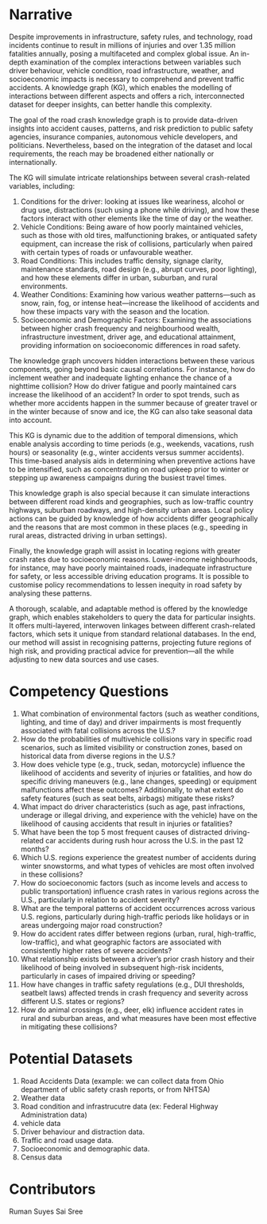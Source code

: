 # Narrative
Despite improvements in infrastructure, safety rules, and technology, road incidents continue to result in millions of injuries and over 1.35 million fatalities annually, posing a multifaceted and complex global issue. An in-depth examination of the complex interactions between variables such driver behaviour, vehicle condition, road infrastructure, weather, and socioeconomic impacts is necessary to comprehend and prevent traffic accidents. A knowledge graph (KG), which enables the modelling of interactions between different aspects and offers a rich, interconnected dataset for deeper insights, can better handle this complexity.

The goal of the road crash knowledge graph is to provide data-driven insights into accident causes, patterns, and risk prediction to public safety agencies, insurance companies, autonomous vehicle developers, and politicians. Nevertheless, based on the integration of the dataset and local requirements, the reach may be broadened either nationally or internationally.

The KG will simulate intricate relationships between several crash-related variables, including:

1) Conditions for the driver: looking at issues like weariness, alcohol or drug use, distractions (such using a phone while driving), and how these factors interact with other elements like the time of day or the weather.
2) Vehicle Conditions: Being aware of how poorly maintained vehicles, such as those with old tires, malfunctioning brakes, or antiquated safety equipment, can increase the risk of collisions, particularly when paired with certain types of roads or unfavourable weather.
3) Road Conditions: This includes traffic density, signage clarity, maintenance standards, road design (e.g., abrupt curves, poor lighting), and how these elements differ in urban, suburban, and rural environments.
4) Weather Conditions: Examining how various weather patterns—such as snow, rain, fog, or intense heat—increase the likelihood of accidents and how these impacts vary with the season and the location.
5) Socioeconomic and Demographic Factors: Examining the associations between higher crash frequency and neighbourhood wealth, infrastructure investment, driver age, and educational attainment, providing information on socioeconomic differences in road safety.

The knowledge graph uncovers hidden interactions between these various components, going beyond basic causal correlations. For instance, how do inclement weather and inadequate lighting enhance the chance of a nighttime collision? How do driver fatigue and poorly maintained cars increase the likelihood of an accident? In order to spot trends, such as whether more accidents happen in the summer because of greater travel or in the winter because of snow and ice, the KG can also take seasonal data into account.

This KG is dynamic due to the addition of temporal dimensions, which enable analysis according to time periods (e.g., weekends, vacations, rush hours) or seasonality (e.g., winter accidents versus summer accidents). This time-based analysis aids in determining when preventive actions have to be intensified, such as concentrating on road upkeep prior to winter or stepping up awareness campaigns during the busiest travel times.

This knowledge graph is also special because it can simulate interactions between different road kinds and geographies, such as low-traffic country highways, suburban roadways, and high-density urban areas. Local policy actions can be guided by knowledge of how accidents differ geographically and the reasons that are most common in these places (e.g., speeding in rural areas, distracted driving in urban settings).

Finally, the knowledge graph will assist in locating regions with greater crash rates due to socioeconomic reasons. Lower-income neighbourhoods, for instance, may have poorly maintained roads, inadequate infrastructure for safety, or less accessible driving education programs. It is possible to customise policy recommendations to lessen inequity in road safety by analysing these patterns.

A thorough, scalable, and adaptable method is offered by the knowledge graph, which enables stakeholders to query the data for particular insights. It offers multi-layered, interwoven linkages between different crash-related factors, which sets it unique from standard relational databases. In the end, our method will assist in recognising patterns, projecting future regions of high risk, and providing practical advice for prevention—all the while adjusting to new data sources and use cases.


#  Competency Questions
1. What combination of environmental factors (such as weather conditions, lighting, and time of day) and driver impairments is most frequently associated with fatal collisions across the U.S.?
2. How do the probabilities of multivehicle collisions vary in specific road scenarios, such as limited visibility or construction zones, based on historical data from diverse regions in the U.S.?
3. How does vehicle type (e.g., truck, sedan, motorcycle) influence the likelihood of accidents and severity of injuries or fatalities, and how do specific driving maneuvers (e.g., lane changes, speeding) or equipment malfunctions affect these outcomes? Additionally, to what extent do safety features (such as seat belts, airbags) mitigate these risks?
4. What impact do driver characteristics (such as age, past infractions, underage or illegal driving, and experience with the vehicle) have on the likelihood of causing accidents that result in injuries or fatalities?
5. What have been the top 5 most frequent causes of distracted driving-related car accidents during rush hour across the U.S. in the past 12 months?
6. Which U.S. regions experience the greatest number of accidents during winter snowstorms, and what types of vehicles are most often involved in these collisions?
7. How do socioeconomic factors (such as income levels and access to public transportation) influence crash rates in various regions across the U.S., particularly in relation to accident severity?
8. What are the temporal patterns of accident occurrences across various U.S. regions, particularly during high-traffic periods like holidays or in areas undergoing major road construction?
9. How do accident rates differ between regions (urban, rural, high-traffic, low-traffic), and what geographic factors are associated with consistently higher rates of severe accidents?
10. What relationship exists between a driver’s prior crash history and their likelihood of being involved in subsequent high-risk incidents, particularly in cases of impaired driving or speeding?
11. How have changes in traffic safety regulations (e.g., DUI thresholds, seatbelt laws) affected trends in crash frequency and severity across different U.S. states or regions?
12. How do animal crossings (e.g., deer, elk) influence accident rates in rural and suburban areas, and what measures have been most effective in mitigating these collisions?




#  Potential Datasets 
1. Road Accidents Data (example: we can collect data from Ohio department of ublic safety crash reports, or from NHTSA) 
2. Weather data
3. Road condition and infrastrucutre data (ex: Federal Highway Administration data)
4. vehicle data
5. Driver behaviour and distraction data.
6. Traffic and road usage data.
7. Socioeconomic and demographic data.
8. Census data

#  Contributors
Ruman
Suyes
Sai Sree



